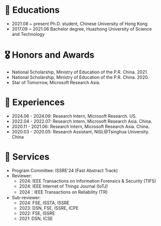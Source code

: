 # 📖 Educations
- 2021.08 ~ present Ph.D. student, Chinese University of Hong Kong
- 2017.09 ~ 2021.06 Bachelor degree, Huazhong University of Science and Technology

 
# 🎖 Honors and Awards
- National Scholarship, Ministry of Education of the P.R. China. 2021.
- National Scholarship, Ministry of Education of the P.R. China. 2020.
- Star of Tomorrow, Microsoft Research Asia.



# 🏃 Experiences
- 2024.06 - 2024.09: Research Intern, Microsoft Research. US.
- 2022.04 - 2022.07: Research Intern, Microsoft Research Asia. China.
- 2020.11 - 2021.06: Research Intern, Microsoft Research Asia. China.
- 2020.03 - 2020.05: Research Assistant, NISL@Tsinghua University. China



# 💼 Services
- Program Committee: ISSRE'24 (Fast Abstract Track)
- Reviewer: 
  - 2024: IEEE Transactions on Information Forensics & Security (TIFS)
  - 2024: IEEE Internet of Things Journal (IoTJ)
  - 2024：IEEE Transactions on Reliability (TR)
- Sub-reviewer: 
  - 2024: FSE, ISSTA, ISSRE
  - 2023: DSN, FSE, ISSRE, ICPE
  - 2022: FSE, ISSRE
  - 2021: DSN, ICSE
